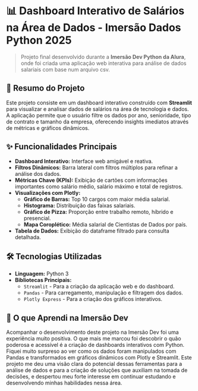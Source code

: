 # 📊 Dashboard Interativo de Salários na Área de Dados - Imersão Dados Python 2025

> Projeto final desenvolvido durante a **Imersão Dev Python da Alura**, onde foi criada uma aplicação web interativa para análise de dados salariais com base num arquivo csv.

## 📝 Resumo do Projeto

Este projeto consiste em um dashboard interativo construído com **Streamlit** para visualizar e analisar dados de salários na área de tecnologia e dados. A aplicação permite que o usuário filtre os dados por ano, senioridade, tipo de contrato e tamanho da empresa, oferecendo insights imediatos através de métricas e gráficos dinâmicos.

## ✨ Funcionalidades Principais

* **Dashboard Interativo:** Interface web amigável e reativa.
* **Filtros Dinâmicos:** Barra lateral com filtros múltiplos para refinar a análise dos dados.
* **Métricas Chave (KPIs):** Exibição de cartões com informações importantes como salário médio, salário máximo e total de registros.
* **Visualizações com Plotly:**
    * **Gráfico de Barras:** Top 10 cargos com maior média salarial.
    * **Histograma:** Distribuição das faixas salariais.
    * **Gráfico de Pizza:** Proporção entre trabalho remoto, híbrido e presencial.
    * **Mapa Coroplético:** Média salarial de Cientistas de Dados por país.
* **Tabela de Dados:** Exibição do dataframe filtrado para consulta detalhada.

## 🛠️ Tecnologias Utilizadas

* **Linguagem:** Python 3
* **Bibliotecas Principais:**
    * `Streamlit` - Para a criação da aplicação web e do dashboard.
    * `Pandas` - Para carregamento, manipulação e filtragem dos dados.
    * `Plotly Express` - Para a criação dos gráficos interativos.

## 🧠 O que Aprendi na Imersão Dev

Acompanhar o desenvolvimento deste projeto na Imersão Dev foi uma experiência muito positiva. O que mais me marcou foi descobrir o quão poderosa e acessível é a criação de dashboards interativos com Python. Fiquei muito surpreso ao ver como os dados foram manipulados com Pandas e transformados em gráficos dinâmicos com Plotly e Streamlit. Este projeto me deu uma visão clara do potencial dessas ferramentas para a análise de dados e para a criação de soluções que auxiliam na tomada de decisões, e despertou meu forte interesse em continuar estudando e desenvolvendo minhas habilidades nessa área.
